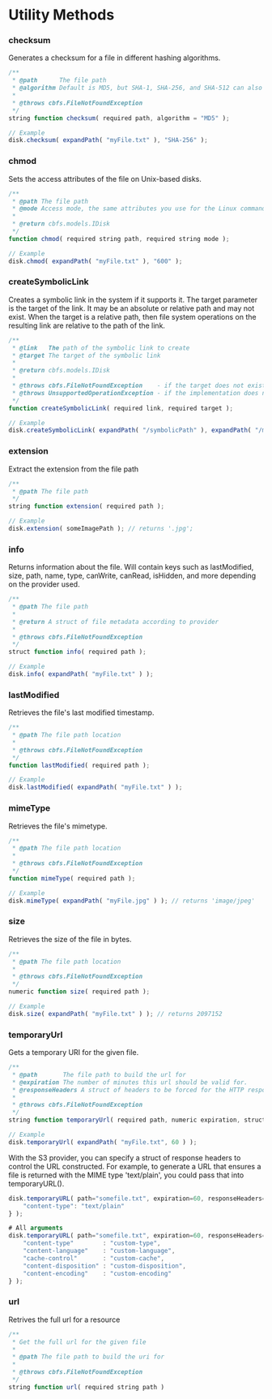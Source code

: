 # Utility Methods

### checksum

Generates a checksum for a file in different hashing algorithms.

```javascript
/**
 * @path      The file path
 * @algorithm Default is MD5, but SHA-1, SHA-256, and SHA-512 can also be used.
 *
 * @throws cbfs.FileNotFoundException
 */
string function checksum( required path, algorithm = "MD5" );

// Example
disk.checksum( expandPath( "myFile.txt" ), "SHA-256" );
```

### chmod

Sets the access attributes of the file on Unix-based disks.

```javascript
/**
 * @path The file path
 * @mode Access mode, the same attributes you use for the Linux command `chmod`
 *
 * @return cbfs.models.IDisk
 */
function chmod( required string path, required string mode );

// Example
disk.chmod( expandPath( "myFile.txt" ), "600" );
```

### createSymbolicLink

Creates a symbolic link in the system if it supports it. The target parameter is the target of the link. It may be an absolute or relative path and may not exist. When the target is a relative path, then file system operations on the resulting link are relative to the path of the link.

```javascript
/**
 * @link   The path of the symbolic link to create
 * @target The target of the symbolic link
 *
 * @return cbfs.models.IDisk
 *
 * @throws cbfs.FileNotFoundException    - if the target does not exist
 * @throws UnsupportedOperationException - if the implementation does not support symbolic links
 */
function createSymbolicLink( required link, required target );

// Example
disk.createSymbolicLink( expandPath( "/symbolicPath" ), expandPath( "/myfolder" ) );
```

### extension

Extract the extension from the file path

```javascript
/**
 * @path The file path
 */
string function extension( required path );

// Example
disk.extension( someImagePath ); // returns '.jpg';

```

### info

Returns information about the file. Will contain keys such as lastModified, size, path, name, type, canWrite, canRead, isHidden, and more depending on the provider used.

```javascript
/**
 * @path The file path
 *
 * @return A struct of file metadata according to provider
 *
 * @throws cbfs.FileNotFoundException
 */
struct function info( required path );

// Example
disk.info( expandPath( "myFile.txt" ) );
```

### lastModified

Retrieves the file's last modified timestamp.

```javascript
/**
 * @path The file path location
 *
 * @throws cbfs.FileNotFoundException
 */
function lastModified( required path );

// Example
disk.lastModified( expandPath( "myFile.txt" ) );
```

### mimeType

Retrieves the file's mimetype.

```javascript
/**
 * @path The file path location
 *
 * @throws cbfs.FileNotFoundException
 */
function mimeType( required path );

// Example
disk.mimeType( expandPath( "myFile.jpg" ) ); // returns 'image/jpeg'
```

### size

Retrieves the size of the file in bytes.

```javascript
/**
 * @path The file path location
 *
 * @throws cbfs.FileNotFoundException
 */
numeric function size( required path );

// Example
disk.size( expandPath( "myFile.txt" ) ); // returns 2097152
```

### temporaryUrl

Gets a temporary URI for the given file.

```javascript
/**
 * @path       The file path to build the url for
 * @expiration The number of minutes this url should be valid for.
 * @responseHeaders A struct of headers to be forced for the HTTP response of GET requests.  Valid options are content-type, content-language, cache-control, content-disposition, content-encoding
 *
 * @throws cbfs.FileNotFoundException
 */
string function temporaryUrl( required path, numeric expiration, struct responseHeaders );

// Example
disk.temporaryUrl( expandPath( "myFile.txt", 60 ) );

```

With the S3 provider, you can specify a struct of response headers to control the URL constructed. For example, to generate a URL that ensures a file is returned with the MIME type 'text/plain', you could pass that into temporaryURL().

```javascript
disk.temporaryURL( path="somefile.txt", expiration=60, responseHeaders= {
    "content-type": "text/plain"
} );

# All arguments
disk.temporaryURL( path="somefile.txt", expiration=60, responseHeaders= {
    "content-type"        : "custom-type",
    "content-language"    : "custom-language",
    "cache-control"       : "custom-cache",
    "content-disposition" : "custom-disposition",
    "content-encoding"    : "custom-encoding"
} );
```

### url

Retrives the full url for a resource

```javascript
/**
 * Get the full url for the given file
 *
 * @path The file path to build the uri for
 *
 * @throws cbfs.FileNotFoundException
 */
string function url( required string path )
```

###
